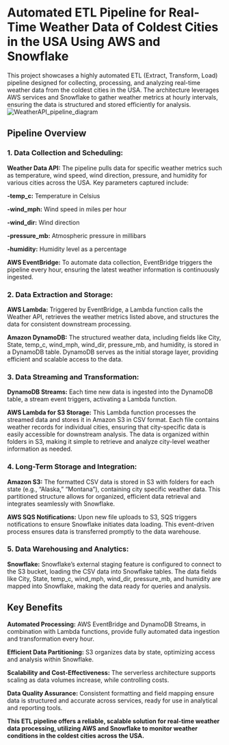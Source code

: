 # Automated ETL Pipeline for Real-Time Weather Data of Coldest Cities in the USA Using AWS and Snowflake

This project showcases a highly automated ETL (Extract, Transform, Load) pipeline designed for collecting, processing, and analyzing real-time weather data from the coldest cities in the USA. The architecture leverages AWS services and Snowflake to gather weather metrics at hourly intervals, ensuring the data is structured and stored efficiently for analysis.
![WeatherAPI_pipeline_diagram](https://github.com/user-attachments/assets/391bb923-8e38-4685-98cc-a13c55e48697)


## Pipeline Overview
### 1. Data Collection and Scheduling:

**Weather Data API:** The pipeline pulls data for specific weather metrics such as temperature, wind speed, wind direction, pressure, and humidity for various cities across the USA. Key parameters captured include:

**-temp_c:** Temperature in Celsius

**-wind_mph:** Wind speed in miles per hour

**-wind_dir:** Wind direction

**-pressure_mb:** Atmospheric pressure in millibars

**-humidity:** Humidity level as a percentage

**AWS EventBridge:** To automate data collection, EventBridge triggers the pipeline every hour, ensuring the latest weather information is continuously ingested.

### 2. Data Extraction and Storage:

**AWS Lambda:** Triggered by EventBridge, a Lambda function calls the Weather API, retrieves the weather metrics listed above, and structures the data for consistent downstream processing.

**Amazon DynamoDB:** The structured weather data, including fields like City, State, temp_c, wind_mph, wind_dir, pressure_mb, and humidity, is stored in a DynamoDB table. DynamoDB serves as the initial storage layer, providing efficient and scalable access to the data.

### 3. Data Streaming and Transformation:

**DynamoDB Streams:** Each time new data is ingested into the DynamoDB table, a stream event triggers, activating a Lambda function.

**AWS Lambda for S3 Storage:** This Lambda function processes the streamed data and stores it in Amazon S3 in CSV format. Each file contains weather records for individual cities, ensuring that city-specific data is easily accessible for downstream analysis. The data is organized within folders in S3, making it simple to retrieve and analyze city-level weather information as needed.

### 4. Long-Term Storage and Integration:

**Amazon S3:** The formatted CSV data is stored in S3 with folders for each state (e.g., “Alaska,” “Montana”), containing city specific weather data. This partitioned structure allows for organized, efficient data retrieval and integrates seamlessly with Snowflake.

**AWS SQS Notifications:** Upon new file uploads to S3, SQS triggers notifications to ensure Snowflake initiates data loading. This event-driven process ensures data is transferred promptly to the data warehouse.

### 5. Data Warehousing and Analytics:

**Snowflake:** Snowflake’s external staging feature is configured to connect to the S3 bucket, loading the CSV data into Snowflake tables. The data fields like City, State, temp_c, wind_mph, wind_dir, pressure_mb, and humidity are mapped into Snowflake, making the data ready for queries and analysis.

## Key Benefits

**Automated Processing:** AWS EventBridge and DynamoDB Streams, in combination with Lambda functions, provide fully automated data ingestion and transformation every hour.

**Efficient Data Partitioning:** S3 organizes data by state, optimizing access and analysis within Snowflake.

**Scalability and Cost-Effectiveness:** The serverless architecture supports scaling as data volumes increase, while controlling costs.

**Data Quality Assurance:** Consistent formatting and field mapping ensure data is structured and accurate across services, ready for use in analytical and reporting tools.

**This ETL pipeline offers a reliable, scalable solution for real-time weather data processing, utilizing AWS and Snowflake to monitor weather conditions in the coldest cities across the USA.**
